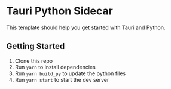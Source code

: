 # Tauri Python Sidecar

This template should help you get started with Tauri and Python.

## Getting Started

1. Clone this repo
2. Run `yarn` to install dependencies
3. Run `yarn build_py` to update the python files
4. Run `yarn start` to start the dev server